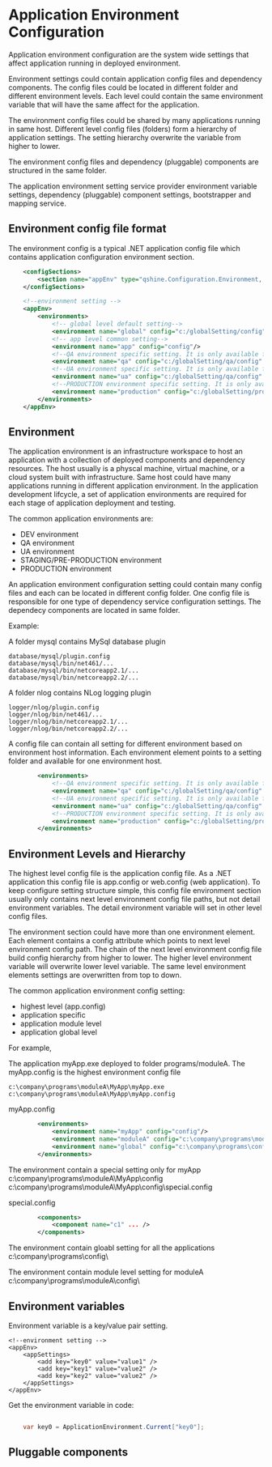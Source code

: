 ﻿# Application Environment Configuration
Application environment configuration are the system wide settings that affect application running in deployed environment. 

Environment settings could contain application config files and dependency components.
The config files could be located in different folder and different environment levels.
Each level could contain the same environment variable that will have the same affect for the application.

The environment config files could be shared by many applications running in same host. Different level config files (folders) form a hierarchy of application settings. 
The setting hierarchy overwrite the variable from higher to lower.

The environment config files and dependency (pluggable) components are structured in the same folder.

The application environment setting service provider environment variable settings, dependency (pluggable) component settings, bootstrapper and mapping service.

## Environment config file format
The environment config is a typical .NET application config file which contains application configuration environment section.

```xml	
	<configSections>
		<section name="appEnv" type="qshine.Configuration.Environment, Qshine.Framework" />
	</configSections>

	<!--environment setting -->
	<appEnv>
		<environments>
			<!-- global level default setting-->
			<environment name="global" config="c:/globalSetting/config" bin="commonDependency"/>
			<!-- app level common setting-->
			<environment name="app" config="config"/>
			<!--QA environment specific setting. It is only available for specified QA server -->
			<environment name="qa" config="c:/globalSetting/qa/config" host="192.168.1.10"/>
			<!--UA environment specific setting. It is only available for specified UA server -->
			<environment name="ua" config="c:/globalSetting/qa/config" host="192.168.1.11"/>
			<!--PRODUCTION environment specific setting. It is only available for specified PRODUCTION server -->
			<environment name="production" config="c:/globalSetting/production/config" host="PRODUCTION_SERVER_NAME"/>
		</environments>
	</appEnv>
``` 

## Environment

The application environment is an infrastructure workspace to host an application with a collection of deployed components and dependency resources. 
The host usually is a physcal machine, virtual machine, or a cloud system built with infrastructure. Same host could have many applications running in different application environment.
In the application development lifcycle, a set of application environments are required for each stage of application deployment and testing. 

The common application environments are:

- DEV environment
- QA environment
- UA environment
- STAGING/PRE-PRODUCTION environment
- PRODUCTION environment

An application environment configuration setting could contain many config files and each can be located in different config folder. 
One config file is responsible for one type of dependency service configuration settings. The dependecy components are located in same folder.

Example:

A folder mysql contains MySql database plugin

	database/mysql/plugin.config
	database/mysql/bin/net461/...
	database/mysql/bin/netcoreapp2.1/...
	database/mysql/bin/netcoreapp2.2/...

A folder nlog contains NLog logging plugin

	logger/nlog/plugin.config
	logger/nlog/bin/net461/...
	logger/nlog/bin/netcoreapp2.1/...
	logger/nlog/bin/netcoreapp2.2/...



A config file can contain all setting for different environment based on environment host information. 
Each environment element points to a setting folder and available for one environment host. 

```xml	
		<environments>
			<!--QA environment specific setting. It is only available for specified QA server -->
			<environment name="qa" config="c:/globalSetting/qa/config" host="192.168.1.10"/>
			<!--UA environment specific setting. It is only available for specified UA server -->
			<environment name="ua" config="c:/globalSetting/qa/config" host="192.168.1.11"/>
			<!--PRODUCTION environment specific setting. It is only available for specified PRODUCTION server -->
			<environment name="production" config="c:/globalSetting/production/config" host="PRODUCTION_SERVER_NAME"/>
		</environments>
``` 


## Environment Levels and Hierarchy
The highest level config file is the application config file. As a .NET application this config file is app.config or web.config (web application).
To keep configure setting structure simple, this config file environment section usually only contains next level environment config file paths, but not detail environment variables.
The detail environment variable will set in other level config files. 

The environment section could have more than one environment element. Each element contains a config attribute which points to next level environment config path. The chain of the next level environment config file build config hierarchy from higher to lower.
The higher level environment variable will overwrite lower level variable.
The same level environment elements settings are overwritten from top to down.

The common application environment config setting:

- highest level (app.config)
- application specific
- application module level
- application global level

For example,

The application myApp.exe deployed to folder programs/moduleA. The myApp.config is the highest environment config file

	c:\company\programs\moduleA\MyApp\myApp.exe
	c:\company\programs\moduleA\MyApp\myApp.config
myApp.config

```xml	
		<environments>
			<environment name="myApp" config="config"/>
			<environment name="moduleA" config="c:\company\programs\moduleA\config" />
			<environment name="global" config="c:\company\programs\config" />
		</environments>
``` 
	
The environment contain a special setting only for myApp
	c:\company\programs\moduleA\MyApp\config\
	c:\company\programs\moduleA\MyApp\config\special.config

special.config

```xml	
		<components>
			<component name="c1" ... />
		</components>
``` 


The environment contain gloabl setting for all the applications
	c:\company\programs\config\

The environment contain module level setting for moduleA
	c:\company\programs\moduleA\config\



## Environment variables

Environment variable is a key/value pair setting.

	<!--environment setting -->
	<appEnv>
		<appSettings>
			<add key="key0" value="value1" />
			<add key="key1" value="value2" />
			<add key="key2" value="value2" />
		</appSettings>
	</appEnv>

Get the environment variable in code:

```c#

	var key0 = ApplicationEnvironment.Current["key0"];

```

## Pluggable components